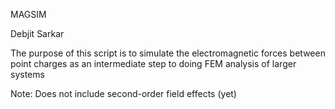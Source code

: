 MAGSIM

Debjit Sarkar

The purpose of this script is to simulate the electromagnetic forces between point charges as an intermediate step to doing FEM analysis of larger systems

Note: Does not include second-order field effects (yet)
